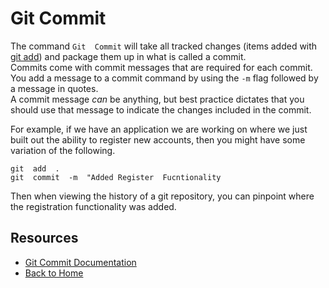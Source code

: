 #  Git Commit
The  command  `Git  Commit`  will  take  all  tracked  changes  (items  added  with  [git add](./add.md))  and  package  them  up  in  what  is  called  a  commit.  
Commits  come  with  commit  messages  that  are  required  for  each  commit.  You  add  a  message  to  a  commit  command  by  using  the  `-m` flag  followed  by  a  message  in  quotes.  
A commit  message  _can_  be  anything,  but  best  practice  dictates  that  you  should  use  that  message  to  indicate  the  changes  included  in  the  commit.

For  example,  if  we  have  an  application  we  are  working  on  where  we  just  built  out  the  ability  to  register  new  accounts,  then  you  might  have  some  variation  of  the  following.  
```
git  add  .
git  commit  -m  "Added Register  Fucntionality
```
Then  when  viewing  the  history  of  a  git  repository,  you  can  pinpoint  where  the  registration  functionality  was  added.
## Resources
- [Git  Commit  Documentation](https://git-scm.com/docs/git-commit)
- [Back to Home](../readme.md)